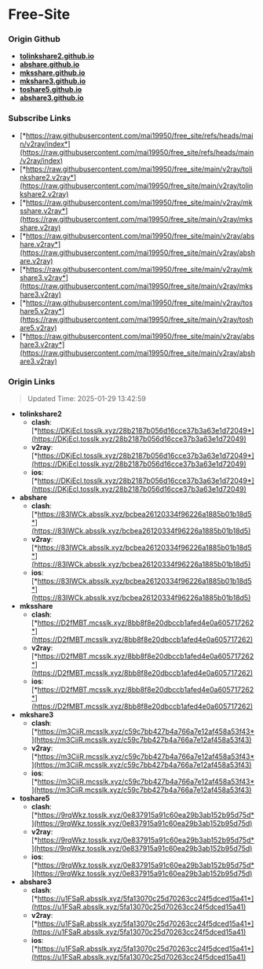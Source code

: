 # Free-Site

### Origin Github

- [**tolinkshare2.github.io**](https://github.com/tolinkshare2/tolinkshare2.github.io)
- [**abshare.github.io**](https://github.com/abshare/abshare.github.io)
- [**mksshare.github.io**](https://github.com/mksshare/mksshare.github.io)
- [**mkshare3.github.io**](https://github.com/mkshare3/mkshare3.github.io)
- [**toshare5.github.io**](https://github.com/toshare5/toshare5.github.io)
- [**abshare3.github.io**](https://github.com/abshare3/abshare3.github.io)

### Subscribe Links

- [*https://raw.githubusercontent.com/mai19950/free_site/refs/heads/main/v2ray/index*](https://raw.githubusercontent.com/mai19950/free_site/refs/heads/main/v2ray/index)
- [*https://raw.githubusercontent.com/mai19950/free_site/main/v2ray/tolinkshare2.v2ray*](https://raw.githubusercontent.com/mai19950/free_site/main/v2ray/tolinkshare2.v2ray)
- [*https://raw.githubusercontent.com/mai19950/free_site/main/v2ray/mksshare.v2ray*](https://raw.githubusercontent.com/mai19950/free_site/main/v2ray/mksshare.v2ray)
- [*https://raw.githubusercontent.com/mai19950/free_site/main/v2ray/abshare.v2ray*](https://raw.githubusercontent.com/mai19950/free_site/main/v2ray/abshare.v2ray)
- [*https://raw.githubusercontent.com/mai19950/free_site/main/v2ray/mkshare3.v2ray*](https://raw.githubusercontent.com/mai19950/free_site/main/v2ray/mkshare3.v2ray)
- [*https://raw.githubusercontent.com/mai19950/free_site/main/v2ray/toshare5.v2ray*](https://raw.githubusercontent.com/mai19950/free_site/main/v2ray/toshare5.v2ray)
- [*https://raw.githubusercontent.com/mai19950/free_site/main/v2ray/abshare3.v2ray*](https://raw.githubusercontent.com/mai19950/free_site/main/v2ray/abshare3.v2ray)

### Origin Links

> Updated Time: 2025-01-29 13:42:59

- **tolinkshare2**
  - **clash**: [*https://DKjEcl.tosslk.xyz/28b2187b056d16cce37b3a63e1d72049*](https://DKjEcl.tosslk.xyz/28b2187b056d16cce37b3a63e1d72049)
  - **v2ray**: [*https://DKjEcl.tosslk.xyz/28b2187b056d16cce37b3a63e1d72049*](https://DKjEcl.tosslk.xyz/28b2187b056d16cce37b3a63e1d72049)
  - **ios**: [*https://DKjEcl.tosslk.xyz/28b2187b056d16cce37b3a63e1d72049*](https://DKjEcl.tosslk.xyz/28b2187b056d16cce37b3a63e1d72049)
- **abshare**
  - **clash**: [*https://83IWCk.absslk.xyz/bcbea26120334f96226a1885b01b18d5*](https://83IWCk.absslk.xyz/bcbea26120334f96226a1885b01b18d5)
  - **v2ray**: [*https://83IWCk.absslk.xyz/bcbea26120334f96226a1885b01b18d5*](https://83IWCk.absslk.xyz/bcbea26120334f96226a1885b01b18d5)
  - **ios**: [*https://83IWCk.absslk.xyz/bcbea26120334f96226a1885b01b18d5*](https://83IWCk.absslk.xyz/bcbea26120334f96226a1885b01b18d5)
- **mksshare**
  - **clash**: [*https://D2fMBT.mcsslk.xyz/8bb8f8e20dbccb1afed4e0a605717262*](https://D2fMBT.mcsslk.xyz/8bb8f8e20dbccb1afed4e0a605717262)
  - **v2ray**: [*https://D2fMBT.mcsslk.xyz/8bb8f8e20dbccb1afed4e0a605717262*](https://D2fMBT.mcsslk.xyz/8bb8f8e20dbccb1afed4e0a605717262)
  - **ios**: [*https://D2fMBT.mcsslk.xyz/8bb8f8e20dbccb1afed4e0a605717262*](https://D2fMBT.mcsslk.xyz/8bb8f8e20dbccb1afed4e0a605717262)
- **mkshare3**
  - **clash**: [*https://m3CiiR.mcsslk.xyz/c59c7bb427b4a766a7e12af458a53f43*](https://m3CiiR.mcsslk.xyz/c59c7bb427b4a766a7e12af458a53f43)
  - **v2ray**: [*https://m3CiiR.mcsslk.xyz/c59c7bb427b4a766a7e12af458a53f43*](https://m3CiiR.mcsslk.xyz/c59c7bb427b4a766a7e12af458a53f43)
  - **ios**: [*https://m3CiiR.mcsslk.xyz/c59c7bb427b4a766a7e12af458a53f43*](https://m3CiiR.mcsslk.xyz/c59c7bb427b4a766a7e12af458a53f43)
- **toshare5**
  - **clash**: [*https://9rqWkz.tosslk.xyz/0e837915a91c60ea29b3ab152b95d75d*](https://9rqWkz.tosslk.xyz/0e837915a91c60ea29b3ab152b95d75d)
  - **v2ray**: [*https://9rqWkz.tosslk.xyz/0e837915a91c60ea29b3ab152b95d75d*](https://9rqWkz.tosslk.xyz/0e837915a91c60ea29b3ab152b95d75d)
  - **ios**: [*https://9rqWkz.tosslk.xyz/0e837915a91c60ea29b3ab152b95d75d*](https://9rqWkz.tosslk.xyz/0e837915a91c60ea29b3ab152b95d75d)
- **abshare3**
  - **clash**: [*https://u1FSaR.absslk.xyz/5fa13070c25d70263cc24f5dced15a41*](https://u1FSaR.absslk.xyz/5fa13070c25d70263cc24f5dced15a41)
  - **v2ray**: [*https://u1FSaR.absslk.xyz/5fa13070c25d70263cc24f5dced15a41*](https://u1FSaR.absslk.xyz/5fa13070c25d70263cc24f5dced15a41)
  - **ios**: [*https://u1FSaR.absslk.xyz/5fa13070c25d70263cc24f5dced15a41*](https://u1FSaR.absslk.xyz/5fa13070c25d70263cc24f5dced15a41)
